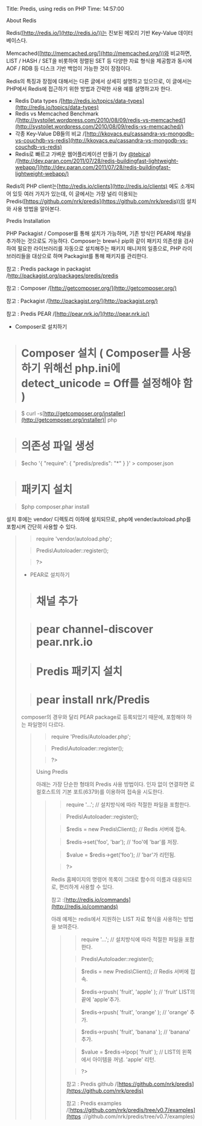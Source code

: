 Title: Predis, using redis on PHP
Time: 14:57:00

About Redis

  

Redis([http://redis.io/](http://redis.io/))는 진보된 메모리 기반 Key-Value 데이터베이스다.

Memcached([http://memcached.org/](http://memcached.org/))와 비교하면, LIST / HASH /
SET을 비롯하여 정렬된 SET 등 다양한 자료 형식을 제공함과 동시에 AOF / RDB 등 디스크 기반 백업이 가능한 것이 장점이다.

  

Redis의 특징과 장점에 대해서는 다른 글에서 상세히 설명하고 있으므로, 이 글에서는 PHP에서 Redis에 접근하기 위한 방법과 간략한
사용 예를 설명하고자 한다.

  * Redis Data types /[http://redis.io/topics/data-types](http://redis.io/topics/data-types)
  * Redis vs Memcached Benchmark /[http://systoilet.wordpress.com/2010/08/09/redis-vs-memcached/](http://systoilet.wordpress.com/2010/08/09/redis-vs-memcached/)
  * 각종 Key-Value DB들의 비교 /[http://kkovacs.eu/cassandra-vs-mongodb-vs-couchdb-vs-redis](http://kkovacs.eu/cassandra-vs-mongodb-vs-couchdb-vs-redis)
  * Redis로 빠르고 가벼운 웹어플리케이션 만들기 (by [@tebica](http://twitter.com/tebica)) /[http://dev.paran.com/2011/07/28/redis-buildingfast-lightweight-webapp/](http://dev.paran.com/2011/07/28/redis-buildingfast-lightweight-webapp/)

Redis의 PHP client는[http://redis.io/clients](http://redis.io/clients) 에도 소개되어
있듯 여러 가지가 있는데, 이 글에서는 가장 널리 이용되는
Predis([https://github.com/nrk/predis](https://github.com/nrk/predis))의 설치와 사용
방법을 알아본다.

  

  

  

Predis Installation

  

PHP Packagist / Composer를 통해 설치가 가능하며, 기존 방식인 PEAR에 채널을 추가하는 것으로도 가능하다.
Composer는 brew나 pip와 같이 패키지 의존성을 검사하여 필요한 라이브러리를 자동으로 설치해주는 패키지 매니저의 일종으로, PHP
라이브러리들을 대상으로 하며 Packagist를 통해 패키지를 관리한다.

  

참고 : Predis package in packagist /[http://packagist.org/packages/predis/predis
](http://packagist.org/packages/predis/predis)

참고 : Composer /[http://getcomposer.org/](http://getcomposer.org/)

참고 : Packagist /[http://packagist.org/](http://packagist.org/)

참고 : Predis PEAR /[http://pear.nrk.io/](http://pear.nrk.io/)

  

- Composer로 설치하기

> # Composer 설치 ( Composer를 사용하기 위해선 php.ini에detect_unicode = Off를 설정해야 함 )

>

> $ curl
-s[http://getcomposer.org/installer](http://getcomposer.org/installer)| php

>

> # 의존성 파일 생성

>

> $echo '{ "require": { "predis/predis": "*" } }' > composer.json

>

> # 패키지 설치

>

> $php composer.phar install

설치 후에는 vendor/ 디렉토리 이하에 설치되므로, php에 vender/autoload.php를 포함시켜 간단히 사용할 수 있다.

> <?php

>

> require 'vendor/autoload.php';

>

> Predis\Autoloader::register();

>

> ?>

- PEAR로 설치하기

> # 채널 추가

>

> # pear channel-discover pear.nrk.io

>

> # Predis 패키지 설치

>

> # pear install nrk/Predis

composer의 경우와 달리 PEAR package로 등록되었기 때문에, 포함해야 하는 파일명이 다르다.

> <?php

>

> require 'Predis/Autoloader.php';

>

> Predis\Autoloader::register();

>

> ?>

  

Using Predis

아래는 가장 단순한 형태의 Predis 사용 방법이다. 인자 없이 연결하면 로컬호스트의 기본 포트(6379)를 이용하여 접속을 시도한다.

> <?php

>

> require '...'; // 설치방식에 따라 적절한 파일을 포함한다.

>

> Predis\Autoloader::register();

>

>

>

> $redis = new Predis\Client(); // Redis 서버에 접속.

>

> $redis->set('foo', 'bar'); // 'foo'에 'bar'를 저장.

>

> $value = $redis->get('foo'); // 'bar'가 리턴됨.

>

> ?>

Redis 홈페이지의 명령어 목록이 그대로 함수의 이름과 대응되므로, 편리하게 사용할 수 있다.﻿

참고 :﻿[http://redis.io/commands](http://redis.io/commands)

아래 예제는 redis에서 지원하는 LIST 자료 형식을 사용하는 방법을 보여준다.

> <?php

>

> require '...'; // 설치방식에 따라 적절한 파일을 포함한다.

>

> Predis\Autoloader::register();

>

>

>

> $redis = new Predis\Client(); // Redis 서버에 접속.

>

> $redis->rpush( 'fruit', 'apple' ); // 'fruit' LIST의 끝에 'apple'추가.

>

> $redis->rpush( 'fruit', 'orange' ); // 'orange' 추가.

>

> $redis->rpush( 'fruit', 'banana' ); // 'banana' 추가.

>

>

>

> $value = $redis->lpop( 'fruit' ); // LIST의 왼쪽에서 아이템을 꺼냄. 'apple' 리턴.

>

> ?>

참고 : Predis github
/[https://github.com/nrk/predis](https://github.com/nrk/predis)

참고 : Predis examples /[https://github.com/nrk/predis/tree/v0.7/examples](https
://github.com/nrk/predis/tree/v0.7/examples)

